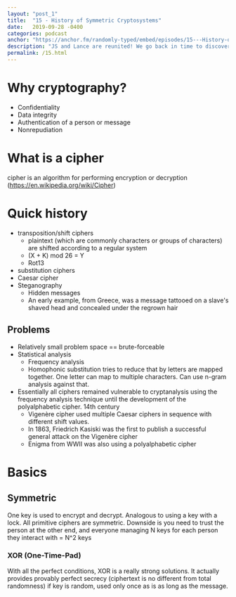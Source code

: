 ```yaml
---
layout: "post_1"
title:  "15 - History of Symmetric Cryptosystems"
date:   2019-09-28 -0400
categories: podcast
anchor: "https://anchor.fm/randomly-typed/embed/episodes/15---History-of-Symmetric-Cryptosystems-e5kuhi"
description: "JS and Lance are reunited! We go back in time to discover how the earliest cryptosystems worked and cover some ground on the basics of cryptography."
permalink: /15.html
---
```


# Why cryptography?
- Confidentiality
- Data integrity
- Authentication of a person or message
- Nonrepudiation

# What is a cipher

cipher is an algorithm for performing encryption or decryption (https://en.wikipedia.org/wiki/Cipher)

# Quick history <span class="footnote"></span>
- transposition/shift ciphers
  - plaintext (which are commonly characters or groups of characters) are shifted according to a regular system <span class="footnote"></span>
  - (X + K) mod 26 = Y
  - Rot13
-  substitution ciphers
  - Caesar cipher
- Steganography
  - Hidden messages
  - An early example, from Greece, was a message tattooed on a slave's shaved head and concealed under the regrown hair

## Problems <span class="footnote"></span>
- Relatively small problem space == brute-forceable
- Statistical analysis
  - Frequency analysis
  - Homophonic substitution tries to reduce that by letters are mapped together. One letter can map to multiple characters. Can use n-gram analysis against that.
- Essentially all ciphers remained vulnerable to cryptanalysis using the frequency analysis technique until the development of the polyalphabetic cipher. 14th century
  - Vigenère cipher used multiple Caesar ciphers in sequence with different shift values.
  - In 1863, Friedrich Kasiski was the first to publish a successful general attack on the Vigenère cipher
  - Enigma from WWII was also using a polyalphabetic cipher

# Basics
## Symmetric
One key is used to encrypt and decrypt. Analogous to using a key with a lock. All primitive ciphers are symmetric.
Downside is you need to trust the person at the other end, and everyone managing N keys for each person they interact with = N^2 keys

### XOR (One-Time-Pad)
With all the perfect conditions, XOR is a really strong solutions. It actually provides provably perfect secrecy (ciphertext is no different from total randomness) if key is random, used only once as is as long as the message.
